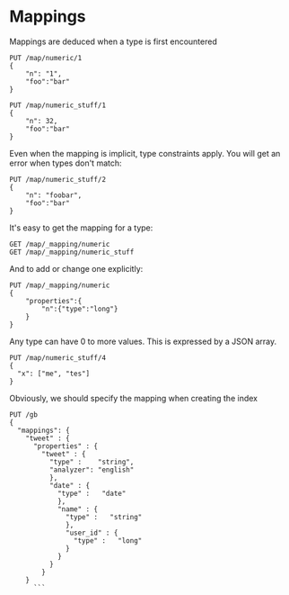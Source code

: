 # Mappings

Mappings are deduced when a type is first encountered

```
PUT /map/numeric/1
{
    "n": "1",
    "foo":"bar"
}

PUT /map/numeric_stuff/1
{
    "n": 32,
    "foo":"bar"
}
```

Even when the mapping is implicit, type constraints apply.
You will get an error when types don't match:

```
PUT /map/numeric_stuff/2
{
    "n": "foobar",
    "foo":"bar"
}
```

It's easy to get the mapping for a type:

```
GET /map/_mapping/numeric
GET /map/_mapping/numeric_stuff
```

And to add or change one explicitly:
```
PUT /map/_mapping/numeric
{
    "properties":{
        "n":{"type":"long"}
    }
}
```

Any type can have 0 to more values. This is expressed by a JSON array.
```
PUT /map/numeric_stuff/4
{
  "x": ["me", "tes"]
}
```



Obviously, we should specify the mapping when creating the index
```
PUT /gb
{
  "mappings": {
    "tweet" : {
      "properties" : {
        "tweet" : {
          "type" :    "string",
          "analyzer": "english"
          },
          "date" : {
            "type" :   "date"
            },
            "name" : {
              "type" :   "string"
              },
              "user_id" : {
                "type" :   "long"
              }
            }
          }
        }
    }
      ```
